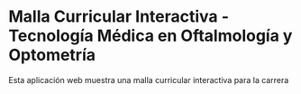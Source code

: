 # Malla Curricular Interactiva - Tecnología Médica en Oftalmología y Optometría

Esta aplicación web muestra una malla curricular interactiva para la carrera
